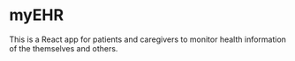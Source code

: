 # myEHR
This is a React app for patients and caregivers to monitor health information of the themselves and others.
